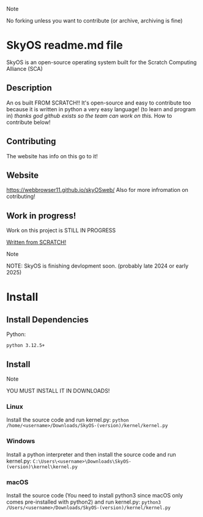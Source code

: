 > [!NOTE]
> No forking unless you want to contribute (or archive, archiving is fine)

# SkyOS readme.md file
SkyOS is an open-source operating system built for the Scratch Computing Alliance (SCA)

## Description
An os built FROM SCRATCH!! It's open-source and easy to contribute
too because it is written in python a very easy language! (to learn and program in)
*thanks god github exists so the team can work on this.*
How to contribute below!

## Contributing
The website has info on this go to it!

## Website
https://webbrowser11.github.io/skyOSweb/
Also for more infromation on cotributing!

## Work in progress!
Work on this project is STILL IN PROGRESS

<ins>Written from SCRATCH!<ins>
 
>[!NOTE]
>NOTE: SkyOS is finishing devlopment soon. (probably late 2024 or early 2025)


# Install

## Install Dependencies
Python:
```
python 3.12.5+
```

## Install
>[!NOTE]
>YOU MUST INSTALL IT IN DOWNLOADS!
### Linux
Install the source code and run kernel.py:
`python /home/<username>/Downloads/SkyOS-(version)/kernel/kernel.py`
### Windows
Install a python interpreter and then install the source code and run kernel.py:
`C:\Users\<username>\Downloads\SkyOS-(version)\kernel\kernel.py`
### macOS
Install the source code (You need to install python3 since macOS only comes pre-installed with python2) and run kernel.py:
 `python3 /Users/<username>/Downloads/SkyOS-(version)/kernel/kernel.py`
